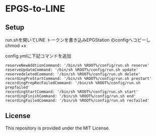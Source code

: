 # EPGS-to-LINE

## Setup
run.shを開いてLINE トークンを書き込みEPGStation のconfigへコピーしchmod +x

config.ymlに下記コマンドを追加
```
reserveNewAddtionCommand: '/bin/sh %ROOT%/config/run.sh reserve'
reserveUpdateCommand: '/bin/sh %ROOT%/config/run.sh update'
reservedeletedCommand: '/bin/sh %ROOT%/config/run.sh delete'
recordingPreStartCommand: '/bin/sh %ROOT%/config/run.sh prestart'
recordingPrepRecFailedCommand: '/bin/sh %ROOT%/config/run.sh prepfailed'
recordingStartCommand: '/bin/sh %ROOT%/config/run.sh start'
recordingFinishCommand: '/bin/sh %ROOT%/config/run.sh end'
recordingFailedCommand: '/bin/sh %ROOT%/config/run.sh recfailed'
```

## License
This repository is provided under the MIT License.

